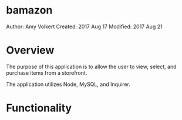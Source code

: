 # bamazon
Author: Amy Volkert
Created:  2017 Aug 17
Modified: 2017 Aug 21


# Overview
The purpose of this application is to allow the user to view, select, and purchase items from a storefront.

The application utilizes Node, MySQL, and Inquirer.

# Functionality
